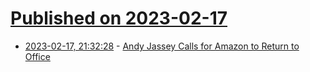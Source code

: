 # [Published on 2023-02-17](index.md)

* [2023-02-17, 21:32:28](https://news.ycombinator.com/item?id=34840840) - [Andy Jassey Calls for Amazon to Return to Office](https://fortune.com/2023/02/17/amazon-andy-jassy-return-to-office-may-1/)
